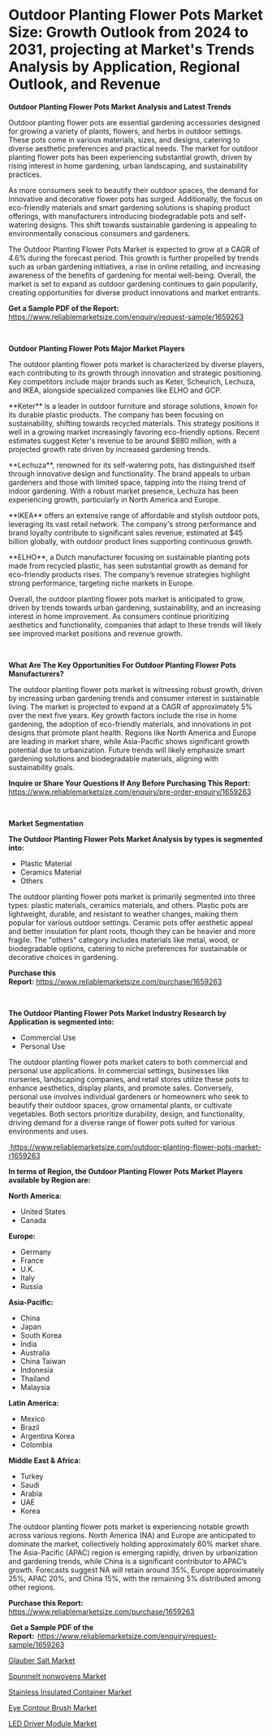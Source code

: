 <p><h1>Outdoor Planting Flower Pots Market Size: Growth Outlook from 2024 to 2031, projecting at Market's Trends Analysis by Application, Regional Outlook, and Revenue</h1></p><p><strong>Outdoor Planting Flower Pots Market Analysis and Latest Trends</strong></p>
<p><p>Outdoor planting flower pots are essential gardening accessories designed for growing a variety of plants, flowers, and herbs in outdoor settings. These pots come in various materials, sizes, and designs, catering to diverse aesthetic preferences and practical needs. The market for outdoor planting flower pots has been experiencing substantial growth, driven by rising interest in home gardening, urban landscaping, and sustainability practices.</p><p>As more consumers seek to beautify their outdoor spaces, the demand for innovative and decorative flower pots has surged. Additionally, the focus on eco-friendly materials and smart gardening solutions is shaping product offerings, with manufacturers introducing biodegradable pots and self-watering designs. This shift towards sustainable gardening is appealing to environmentally conscious consumers and gardeners.</p><p>The Outdoor Planting Flower Pots Market is expected to grow at a CAGR of 4.6% during the forecast period. This growth is further propelled by trends such as urban gardening initiatives, a rise in online retailing, and increasing awareness of the benefits of gardening for mental well-being. Overall, the market is set to expand as outdoor gardening continues to gain popularity, creating opportunities for diverse product innovations and market entrants.</p></p>
<p><strong>Get a Sample PDF of the Report:&nbsp;</strong> <a href="https://www.reliablemarketsize.com/enquiry/request-sample/1659263?utm_campaign=1105&utm_medium=2&utm_source=Github&utm_content=ia&utm_term=03102024&utm_id=outdoor-planting-flower-pots">https://www.reliablemarketsize.com/enquiry/request-sample/1659263</a></p>
<p>&nbsp;</p>
<p><strong>Outdoor Planting Flower Pots Major Market Players</strong></p>
<p><p>The outdoor planting flower pots market is characterized by diverse players, each contributing to its growth through innovation and strategic positioning. Key competitors include major brands such as Keter, Scheurich, Lechuza, and IKEA, alongside specialized companies like ELHO and GCP.</p><p>**Keter** is a leader in outdoor furniture and storage solutions, known for its durable plastic products. The company has been focusing on sustainability, shifting towards recycled materials. This strategy positions it well in a growing market increasingly favoring eco-friendly options. Recent estimates suggest Keter's revenue to be around $980 million, with a projected growth rate driven by increased gardening trends.</p><p>**Lechuza**, renowned for its self-watering pots, has distinguished itself through innovative design and functionality. The brand appeals to urban gardeners and those with limited space, tapping into the rising trend of indoor gardening. With a robust market presence, Lechuza has been experiencing growth, particularly in North America and Europe.</p><p>**IKEA** offers an extensive range of affordable and stylish outdoor pots, leveraging its vast retail network. The company's strong performance and brand loyalty contribute to significant sales revenue, estimated at $45 billion globally, with outdoor product lines supporting continuous growth.</p><p>**ELHO**, a Dutch manufacturer focusing on sustainable planting pots made from recycled plastic, has seen substantial growth as demand for eco-friendly products rises. The company’s revenue strategies highlight strong performance, targeting niche markets in Europe.</p><p>Overall, the outdoor planting flower pots market is anticipated to grow, driven by trends towards urban gardening, sustainability, and an increasing interest in home improvement. As consumers continue prioritizing aesthetics and functionality, companies that adapt to these trends will likely see improved market positions and revenue growth.</p></p>
<p>&nbsp;</p>
<p><strong>What Are The Key Opportunities For Outdoor Planting Flower Pots Manufacturers?</strong></p>
<p><p>The outdoor planting flower pots market is witnessing robust growth, driven by increasing urban gardening trends and consumer interest in sustainable living. The market is projected to expand at a CAGR of approximately 5% over the next five years. Key growth factors include the rise in home gardening, the adoption of eco-friendly materials, and innovations in pot designs that promote plant health. Regions like North America and Europe are leading in market share, while Asia-Pacific shows significant growth potential due to urbanization. Future trends will likely emphasize smart gardening solutions and biodegradable materials, aligning with sustainability goals.</p></p>
<p><strong>Inquire or Share Your Questions If Any Before Purchasing This Report:</strong> <a href="https://www.reliablemarketsize.com/enquiry/pre-order-enquiry/1659263?utm_campaign=1105&utm_medium=2&utm_source=Github&utm_content=ia&utm_term=03102024&utm_id=outdoor-planting-flower-pots">https://www.reliablemarketsize.com/enquiry/pre-order-enquiry/1659263</a></p>
<p>&nbsp;</p>
<p><strong>Market Segmentation</strong></p>
<p><strong>The Outdoor Planting Flower Pots Market Analysis by types is segmented into:</strong></p>
<p><ul><li>Plastic Material</li><li>Ceramics Material</li><li>Others</li></ul></p>
<p><p>The outdoor planting flower pots market is primarily segmented into three types: plastic materials, ceramics materials, and others. Plastic pots are lightweight, durable, and resistant to weather changes, making them popular for various outdoor settings. Ceramic pots offer aesthetic appeal and better insulation for plant roots, though they can be heavier and more fragile. The "others" category includes materials like metal, wood, or biodegradable options, catering to niche preferences for sustainable or decorative choices in gardening.</p></p>
<p><strong>Purchase this Report:&nbsp;</strong><a href="https://www.reliablemarketsize.com/purchase/1659263?utm_campaign=1105&utm_medium=2&utm_source=Github&utm_content=ia&utm_term=03102024&utm_id=outdoor-planting-flower-pots">https://www.reliablemarketsize.com/purchase/1659263</a></p>
<p>&nbsp;</p>
<p><strong>The Outdoor Planting Flower Pots Market Industry Research by Application is segmented into:</strong></p>
<p><ul><li>Commercial Use</li><li>Personal Use</li></ul></p>
<p><p>The outdoor planting flower pots market caters to both commercial and personal use applications. In commercial settings, businesses like nurseries, landscaping companies, and retail stores utilize these pots to enhance aesthetics, display plants, and promote sales. Conversely, personal use involves individual gardeners or homeowners who seek to beautify their outdoor spaces, grow ornamental plants, or cultivate vegetables. Both sectors prioritize durability, design, and functionality, driving demand for a diverse range of flower pots suited for various environments and uses.</p></p>
<p><a href="https://www.reliablemarketsize.com/outdoor-planting-flower-pots-market-r1659263?utm_campaign=1105&utm_medium=2&utm_source=Github&utm_content=ia&utm_term=03102024&utm_id=outdoor-planting-flower-pots">&nbsp;https://www.reliablemarketsize.com/outdoor-planting-flower-pots-market-r1659263</a></p>
<p><strong>In terms of Region, the Outdoor Planting Flower Pots Market Players available by Region are:</strong></p>
<p>
    <p> <strong> North America: </strong>
        <ul>
            <li>United States</li>
            <li>Canada</li>
        </ul>
        </p> 
    <p> <strong> Europe: </strong>
        <ul>
            <li>Germany</li>
            <li>France</li>
            <li>U.K.</li>
            <li>Italy</li>
            <li>Russia</li>
        </ul>
        </p> 
    <p> <strong> Asia-Pacific: </strong>
        <ul>
            <li>China</li>
            <li>Japan</li>
            <li>South Korea</li>
            <li>India</li>
            <li>Australia</li>
            <li>China Taiwan</li>
            <li>Indonesia</li>
            <li>Thailand</li>
            <li>Malaysia</li>
        </ul>
        </p> 
    <p> <strong> Latin America: </strong>
        <ul>
            <li>Mexico</li>
            <li>Brazil</li>
            <li>Argentina Korea</li>
            <li>Colombia</li>
        </ul>
        </p> 
    <p> <strong> Middle East & Africa: </strong>
        <ul>
            <li>Turkey</li>
            <li>Saudi</li>
            <li>Arabia</li>
            <li>UAE</li>
            <li>Korea</li>
        </ul>
    </p>
    </p>
<p><p>The outdoor planting flower pots market is experiencing notable growth across various regions. North America (NA) and Europe are anticipated to dominate the market, collectively holding approximately 60% market share. The Asia-Pacific (APAC) region is emerging rapidly, driven by urbanization and gardening trends, while China is a significant contributor to APAC’s growth. Forecasts suggest NA will retain around 35%, Europe approximately 25%, APAC 20%, and China 15%, with the remaining 5% distributed among other regions.</p></p>
<p><strong>Purchase this Report: </strong><a href="https://www.reliablemarketsize.com/purchase/1659263?utm_campaign=1105&utm_medium=2&utm_source=Github&utm_content=ia&utm_term=03102024&utm_id=outdoor-planting-flower-pots">https://www.reliablemarketsize.com/purchase/1659263</a></p>
<p>&nbsp;<strong>Get a Sample PDF of the Report:&nbsp;&nbsp;</strong><a href="https://www.reliablemarketsize.com/enquiry/request-sample/1659263?utm_campaign=1105&utm_medium=2&utm_source=Github&utm_content=ia&utm_term=03102024&utm_id=outdoor-planting-flower-pots">https://www.reliablemarketsize.com/enquiry/request-sample/1659263</a></p>
<p><strong></strong></p>
<p><p><a href="https://www.linkedin.com/pulse/glauber-salt-market-global-share-ranking-overall-sales-co2he?trackingId=%2BF%2BgT%2BucTPij5pGKzZWCyQ%3D%3D&utm_campaign=1105&utm_medium=2&utm_source=Github&utm_content=ia&utm_term=03102024&utm_id=outdoor-planting-flower-pots">Glauber Salt Market</a></p><p><a href="https://issuu.com/reportprime-2/docs/spunmelt-nonwovens-market-size-2030_2dc6f8e2dca050?utm_campaign=1105&utm_medium=2&utm_source=Github&utm_content=ia&utm_term=03102024&utm_id=outdoor-planting-flower-pots">Spunmelt nonwovens Market</a></p><p><a href="https://issuu.com/reportprime-2/docs/stainless-insulated-container-marke_54db47ba71e866?utm_campaign=1105&utm_medium=2&utm_source=Github&utm_content=ia&utm_term=03102024&utm_id=outdoor-planting-flower-pots">Stainless Insulated Container Market</a></p><p><a href="https://www.linkedin.com/pulse/global-eye-contour-brush-market-size-expected-experience-l3n9e?utm_campaign=1105&utm_medium=2&utm_source=Github&utm_content=ia&utm_term=03102024&utm_id=outdoor-planting-flower-pots">Eye Contour Brush Market</a></p><p><a href="https://www.linkedin.com/pulse/global-led-driver-module-market-trends-analysis-future-growth-inwbc?trackingId=UCUDRTX5QDC5tAFGMgNMGA%3D%3D&utm_campaign=1105&utm_medium=2&utm_source=Github&utm_content=ia&utm_term=03102024&utm_id=outdoor-planting-flower-pots">LED Driver Module Market</a></p></p>